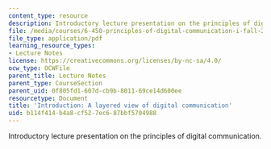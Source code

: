 ```yaml
---
content_type: resource
description: Introductory lecture presentation on the principles of digital communication.
file: /media/courses/6-450-principles-of-digital-communication-i-fall-2009/b114f414b4a8cf527ec687bbf5704988_MIT6_450F09_slide01.pdf
file_type: application/pdf
learning_resource_types:
- Lecture Notes
license: https://creativecommons.org/licenses/by-nc-sa/4.0/
ocw_type: OCWFile
parent_title: Lecture Notes
parent_type: CourseSection
parent_uid: 0f805fd1-607d-cb9b-8011-69ce14d600ee
resourcetype: Document
title: 'Introduction: A layered view of digital communication'
uid: b114f414-b4a8-cf52-7ec6-87bbf5704988
---
```

Introductory lecture presentation on the principles of digital communication.